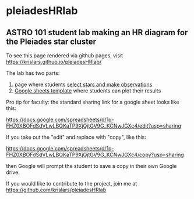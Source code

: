 # pleiadesHRlab
## ASTRO 101 student lab making an HR diagram for the Pleiades star cluster

To see this page rendered via github pages, visit <https://krislars.github.io/pleiadesHRlab/>

The lab has two parts:
1. page where students [select stars and make observations](https://krislars.github.io/pleiadesHRlab/Pleiades.html) 
2. [Google sheets template](https://docs.google.com/spreadsheets/d/1q-FHZ0XBOFdSdVLwLBQKaTP9XjQjtGV9G_KCNwJGXc4/edit?usp=sharing) where students can plot their results

Pro tip for faculty: the standard sharing link for a google sheet looks like this:

https://docs.google.com/spreadsheets/d/1q-FHZ0XBOFdSdVLwLBQKaTP9XjQjtGV9G_KCNwJGXc4/edit?usp=sharing

If you take out the "edit" and replace with "copy", like this:

https://docs.google.com/spreadsheets/d/1q-FHZ0XBOFdSdVLwLBQKaTP9XjQjtGV9G_KCNwJGXc4/copy?usp=sharing

then Google will prompt the student to save a copy in their own Google drive.

If you would like to contribute to the project, join me at <https://github.com/krislars/pleiadesHRlab>
